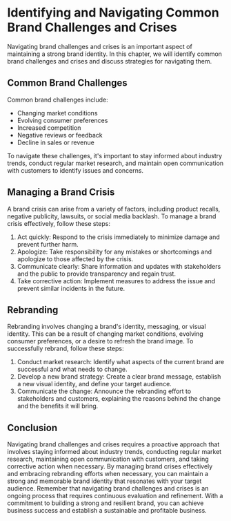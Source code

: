 # Identifying and Navigating Common Brand Challenges and Crises

Navigating brand challenges and crises is an important aspect of maintaining a strong brand identity. In this chapter, we will identify common brand challenges and crises and discuss strategies for navigating them.

Common Brand Challenges
-----------------------

Common brand challenges include:

* Changing market conditions
* Evolving consumer preferences
* Increased competition
* Negative reviews or feedback
* Decline in sales or revenue

To navigate these challenges, it's important to stay informed about industry trends, conduct regular market research, and maintain open communication with customers to identify issues and concerns.

Managing a Brand Crisis
-----------------------

A brand crisis can arise from a variety of factors, including product recalls, negative publicity, lawsuits, or social media backlash. To manage a brand crisis effectively, follow these steps:

1. Act quickly: Respond to the crisis immediately to minimize damage and prevent further harm.
2. Apologize: Take responsibility for any mistakes or shortcomings and apologize to those affected by the crisis.
3. Communicate clearly: Share information and updates with stakeholders and the public to provide transparency and regain trust.
4. Take corrective action: Implement measures to address the issue and prevent similar incidents in the future.

Rebranding
----------

Rebranding involves changing a brand's identity, messaging, or visual identity. This can be a result of changing market conditions, evolving consumer preferences, or a desire to refresh the brand image. To successfully rebrand, follow these steps:

1. Conduct market research: Identify what aspects of the current brand are successful and what needs to change.
2. Develop a new brand strategy: Create a clear brand message, establish a new visual identity, and define your target audience.
3. Communicate the change: Announce the rebranding effort to stakeholders and customers, explaining the reasons behind the change and the benefits it will bring.

Conclusion
----------

Navigating brand challenges and crises requires a proactive approach that involves staying informed about industry trends, conducting regular market research, maintaining open communication with customers, and taking corrective action when necessary. By managing brand crises effectively and embracing rebranding efforts when necessary, you can maintain a strong and memorable brand identity that resonates with your target audience. Remember that navigating brand challenges and crises is an ongoing process that requires continuous evaluation and refinement. With a commitment to building a strong and resilient brand, you can achieve business success and establish a sustainable and profitable business.
